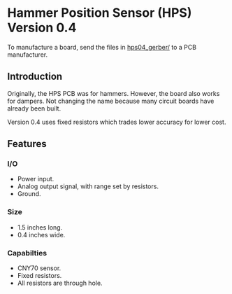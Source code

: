 # Hammer Position Sensor (HPS) Version 0.4

To manufacture a board, send the files in [hps04_gerber/](hps04_gerber/) to a PCB manufacturer.

## Introduction

Originally, the HPS PCB was for hammers.
However, the board also works for dampers. 
Not changing the name because many circuit boards have already been built.

Version 0.4 uses fixed resistors which trades lower accuracy for lower cost.

## Features

### I/O
* Power input.
* Analog output signal, with range set by resistors.
* Ground.

### Size
* 1.5 inches long.
* 0.4 inches wide.

### Capabilties
* CNY70 sensor.
* Fixed resistors.
* All resistors are through hole.